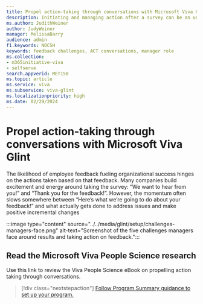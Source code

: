 ```yaml
---
title: Propel action-taking through conversations with Microsoft Viva Glint
description: Initiating and managing action after a survey can be an unclear process. Focused and streamlined action planning is essential. An action plan is a written commitment to make incremental improvements to the employee experience and engagement in their work, on your team, and within the company.
ms.author: JudithWeiner
author: JudyWeiner
manager: MelissaBarry
audience: admin
f1.keywords: NOCSH
keywords: feedback challenges, ACT conversations, manager role
ms.collection:  
- m365initiative-viva
- selfserve 
search.appverid: MET150 
ms.topic: article
ms.service: viva
ms.subservice: viva-glint
ms.localizationpriority: high
ms.date: 02/29/2024
---
```


# Propel action-taking through conversations with Microsoft Viva Glint

The likelihood of employee feedback 
fueling organizational success hinges on the 
actions taken based on that feedback. Many 
companies build excitement and energy 
around taking the survey: “We want to hear 
from you!” and “Thank you for the feedback!”. 
However, the momentum often slows 
somewhere between “Here’s what we’re going 
to do about your feedback!” and what actually 
gets done to address issues and make positive 
incremental changes

:::image type="content" source="../../media/glint/setup/challenges-managers-face.png" alt-text="Screenshot of the five challenges managers face around results and taking action on feedback.":::

## Read the Microsoft Viva People Science research  

Use this link to review the Viva People Science eBook on propelling action taking through conversations. 

> [!div class="nextstepaction"]
> [Follow Program Summary guidance to set up your program.](https://adoption.microsoft.com/files/viva/glint/Propel-action-taking-through-conversations-with-Microsoft-Viva-Glint.pdf)

